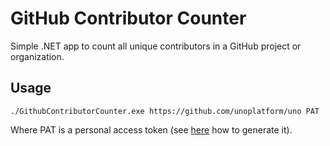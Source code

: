 # GitHub Contributor Counter

Simple .NET app to count all unique contributors in a GitHub project or organization.

## Usage

```cli
./GithubContributorCounter.exe https://github.com/unoplatform/uno PAT
```

Where PAT is a personal access token (see [here](https://docs.github.com/en/authentication/keeping-your-account-and-data-secure/creating-a-personal-access-token) how to generate it).

